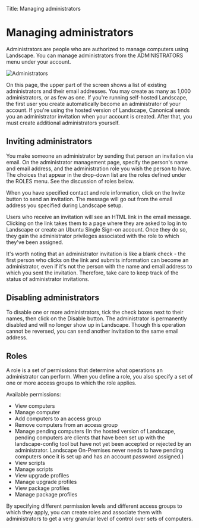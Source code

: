 Title: Managing administrators

# Managing administrators

Administrators are people who are authorized to manage computers using
Landscape. You can manage administrators from the ADMINISTRATORS menu under
your account.

![Administrators](../media/manageadmin1.png)

On this page, the upper part of the screen shows a list of existing
administrators and their email addresses. You may create as many as 1,000
administrators, or as few as one. If you're running self-hosted Landscape, the
first user you create automatically become an administrator of your account. If
you're using the hosted version of Landscape, Canonical sends you an
administrator invitation when your account is created. After that, you must
create additional administrators yourself.

## Inviting administrators

You make someone an administrator by sending that person an invitation via
email. On the administrator management page, specify the person's name and
email address, and the administration role you wish the person to have. The
choices that appear in the drop-down list are the roles defined under the ROLES
menu. See the discussion of roles below.

When you have specified contact and role information, click on the Invite
button to send an invitation. The message will go out from the email address
you specified during Landscape setup.

Users who receive an invitation will see an HTML link in the email message.
Clicking on the link takes them to a page where they are asked to log in to
Landscape or create an Ubuntu Single Sign-on account. Once they do so, they
gain the administrator privileges associated with the role to which they've
been assigned.

It's worth noting that an administrator invitation is like a blank check - the
first person who clicks on the link and submits information can become an
administrator, even if it's not the person with the name and email address to
which you sent the invitation. Therefore, take care to keep track of the status
of administrator invitations.

## Disabling administrators

To disable one or more administrators, tick the check boxes next to their
names, then click on the Disable button. The administrator is permanently
disabled and will no longer show up in Landscape. Though this operation cannot
be reversed, you can send another invitation to the same email address.

## Roles

A role is a set of permissions that determine what operations an administrator
can perform. When you define a role, you also specify a set of one or more
access groups to which the role applies.

Available permissions:

- View computers
- Manage computer
- Add computers to an access group
- Remove computers from an access group
- Manage pending computers (In the hosted version of Landscape, pending
  computers are clients that have been set up with the landscape-config tool
  but have not yet been accepted or rejected by an administrator. Landscape
  On-Premises never needs to have pending computers once it is set up and
  has an account password assigned.)
- View scripts
- Manage scripts
- View upgrade profiles
- Manage upgrade profiles
- View package profiles
- Manage package profiles

By specifying different permission levels and different access groups to which
they apply, you can create roles and associate them with administrators to get
a very granular level of control over sets of computers.
